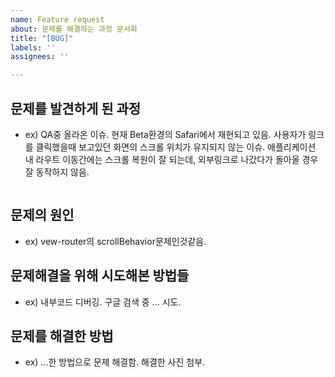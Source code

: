```yaml
---
name: Feature request
about: 문제를 해결하는 과정 문서화
title: "[BUG]"
labels: ''
assignees: ''

---
```


## 문제를 발견하게 된 과정
* ex) QA중 올라온 이슈. 
현재 Beta환경의 Safari에서 재현되고 있음.
사용자가 링크를 클릭했을때 보고있던 화면의 스크롤 위치가 유지되지 않는 이슈.
애플리케이션 내 라우트 이동간에는 스크롤 복원이 잘 되는데, 외부링크로 나갔다가 돌아올 경우 잘 동작하지 않음.
<pre><code></pre></code>
## 문제의 원인
* ex) vew-router의 scrollBehavior문제인것같음.

## 문제해결을 위해 시도해본 방법들
* ex) 내부코드 디버깅.
구글 검색 중 ... 시도.

## 문제를 해결한 방법
* ex) ...한 방법으로 문제 해결함. 
해결한 사진 첨부.
